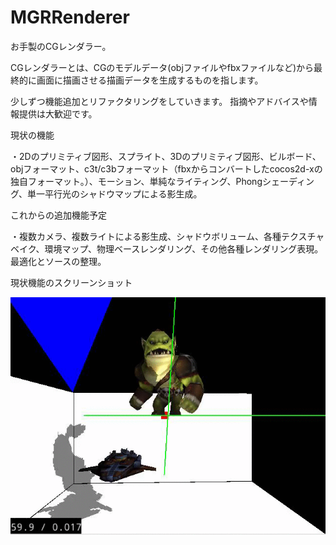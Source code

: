 # MGRRenderer

お手製のCGレンダラー。

CGレンダラーとは、CGのモデルデータ(objファイルやfbxファイルなど)から最終的に画面に描画させる描画データを生成するものを指します。

少しずつ機能追加とリファクタリングをしていきます。
指摘やアドバイスや情報提供は大歓迎です。

現状の機能

・2Dのプリミティブ図形、スプライト、3Dのプリミティブ図形、ビルボード、objフォーマット、c3t/c3bフォーマット（fbxからコンバートしたcocos2d-xの独自フォーマット。）、モーション、単純なライティング、Phongシェーディング、単一平行光のシャドウマップによる影生成。

これからの追加機能予定

・複数カメラ、複数ライトによる影生成、シャドウボリューム、各種テクスチャベイク、環境マップ、物理ベースレンダリング、その他各種レンダリング表現。最適化とソースの整理。

現状機能のスクリーンショット

 ![スクリーンショット](shadowmap.gif "スクリーンショット")
